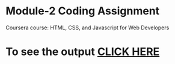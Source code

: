 # Module-2 Coding Assignment

Coursera course: HTML, CSS, and Javascript for Web Developers

# To see the output [CLICK HERE](https://manojsjadhav.github.io/Coursera-HTML-CSS-and-JavaScript-for-Web-Developers/Assignments/module-2/index.html)
